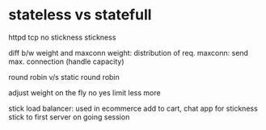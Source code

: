 stateless vs statefull
==============================
httpd		tcp
no stickness	stickness

diff b/w weight and maxconn
weight: distribution of req.
maxconn: send max. connection (handle capacity)



round robin  v/s static round robin

adjust weight on the fly no  yes
limit			less more

stick load balancer:
used in ecommerce
add to cart, chat app
for stickness
stick to first server 
on going session
